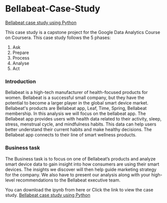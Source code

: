 # Bellabeat-Case-Study
[Bellabeat case study using Python](https://www.kaggle.com/code/rishikachatterjee06/bellabeat-google-data-analytics-casestudy-python)

This case study is a capstone project for the Google Data Analytics Course on Coursera.
This case study follows the 5 phases:
  1. Ask
  2. Prepare
  3. Process
  4. Analyse
  5. Act
     
### Introduction
Bellabeat is a high-tech manufacturer of health-focused products for women. Bellabeat is a successful small company, but they have the potential to become a larger player in the global smart device market.
Bellabeat's products are Bellabeat app, Leaf, Time, Spring, Bellabeat membership. In this analysis we will focus on the bellabeat app.
The Bellabeat app provides users with health data related to their activity, sleep, stress, menstrual cycle, and mindfulness habits. This data can help users better understand their current habits and make healthy decisions. The Bellabeat app connects to their line of smart wellness products.

### Business task
The Business task is to focus on one of Bellabeat’s products and analyze smart device data to gain insight into how consumers are using their smart devices. The insights we discover will then help guide marketing strategy for the company. We also have to present our analysis along with your high-level recommendations to the Bellabeat executive team.

You can download the ipynb from here
or
Click the link to view the case study.
[Bellabeat case study using Python](https://www.kaggle.com/code/rishikachatterjee06/bellabeat-google-data-analytics-casestudy-python)
